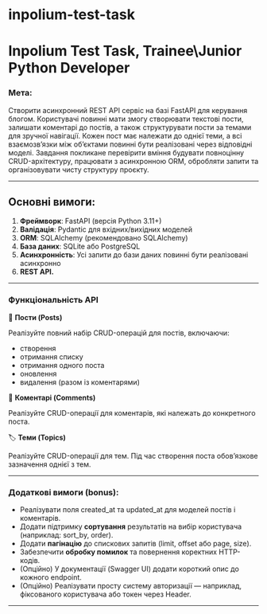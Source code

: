 # inpolium-test-task

# Inpolium Test Task, Trainee\Junior Python Developer

### **Мета:**

Створити асинхронний REST API сервіс на базі FastAPI для керування блогом. Користувачі повинні мати змогу створювати текстові пости, залишати коментарі до постів, а також структурувати пости за темами для зручної навігації. Кожен пост має належати до однієї теми, а всі взаємозв’язки між об’єктами повинні бути реалізовані через відповідні моделі. Завдання покликане перевірити вміння будувати повноцінну CRUD-архітектуру, працювати з асинхронною ORM, обробляти запити та організовувати чисту структуру проєкту.

---

## **Основні вимоги:**

1. **Фреймворк**: FastAPI (версія Python 3.11+)
2. **Валідація**: Pydantic для вхідних/вихідних моделей
3. **ORM**: SQLAlchemy (рекомендовано SQLAlchemy)
4. **База даних**: SQLite або PostgreSQL
5. **Асинхронність**: Усі запити до бази даних повинні бути реалізовані асинхронно
6. **REST API.**

---

### **Функціональність API**

📝 **Пости (Posts)**

Реалізуйте повний набір CRUD-операцій для постів, включаючи:

- створення
- отримання списку
- отримання одного поста
- оновлення
- видалення (разом із коментарями)

💬 **Коментарі (Comments)**

Реалізуйте CRUD-операції для коментарів, які належать до конкретного поста. 

🏷️ **Теми (Topics)**

Реалізуйте CRUD-операції для тем. Під час створення поста обов’язкове зазначення однієї з тем.

---

### **Додаткові вимоги (bonus):**

- Реалізувати поля created_at та updated_at для моделей постів і коментарів.
- Додати підтримку **сортування** результатів на вибір користувача (наприклад: sort_by, order).
- Додати **пагінацію** до спискових запитів (limit, offset або page, size).
- Забезпечити **обробку помилок** та повернення коректних HTTP-кодів.
- (Опційно) У документації (Swagger UI) додати короткий опис до кожного endpoint.
- (Опційно) Реалізувати просту систему авторизації — наприклад, фіксованого користувача або токен через Header.

---
